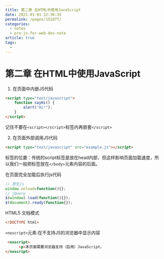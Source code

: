 ```yaml
---
title: 第二章 在HTML中使用JavaScript
date: 2021-01-01 22:36:35
permalink: /pages/152d7f/
categories: 
  - notes
  - pro-js-for-web-dev-note
article: true
tags: 
  - 
---
```

# 第二章 在HTML中使用JavaScript

1. 在页面中内嵌JS代码

```html
<script type="text/javascript">
    function sayHi() {
        alert("Hi!");
    }
</script>
```

记住不要在`<script></script>`标签内再嵌套`</script>`

2. 在页面外部调用JS代码

```html
<script type="text/javascript" src="example.js"></script>
```

标签的位置：传统的script标签是放在head内部，但这样影响页面加载速度，所以我们一般把标签放在`</body>`元素内容的后面。

在页面完全加载后执行js代码

```js
// 原生js
window.onload=function(){};
// jQuery
$(window).load(function(){});
$(document).ready(function{});
```

HTML5 文档模式

```html
<!DOCTYPE html>
```

`<noscript>`元素:在不支持JS的浏览器中显示内容

```html
 <noscript>
      <p>本页面需要浏览器支持（启用）JavaScript。
</noscript>
```
